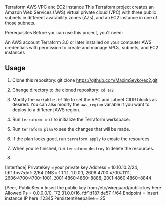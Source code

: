 Terraform AWS VPC and EC2 Instance
This Terraform project creates an Amazon Web Services (AWS) virtual private cloud (VPC) with three public subnets in different availability zones (AZs), and an EC2 instance in one of those subnets.

Prerequisites
Before you can use this project, you'll need:

An AWS account
Terraform 3.0 or later installed on your computer
AWS credentials with permission to create and manage VPCs, subnets, and EC2 instances

## Usage

1. Clone this repository: git clone https://github.com/MaximSevko/ec2.git

2. Change directory to the cloned repository: `cd ec2`

3. Modify the `variables.tf` file to set the VPC and subnet CIDR blocks as desired. You can also modify the `aws_region` variable if you want to deploy to a different AWS region.

4. Run `terraform init` to initialize the Terraform workspace:

5. Run `terraform plan` to see the changes that will be made.

6. If the plan looks good, run `terraform apply` to create the resources.

7. When you're finished, run `terraform destroy` to delete the resources.

8. 

[Interface]
PrivateKey = your private key
Address = 10.10.10.2/24, fdf1:fbv7:ddf::2/64
DNS = 1.1.1.1, 1.0.0.1, 2606:4700:4700::1111, 2606:4700:4700::1001, 2001:4860:4860::8888, 2001:4860:4860::8844


[Peer]
PublicKey = Insert the public key from /etc/wireguard/public.key here         
AllowedIPs = 0.0.0.0/0, 172.31.0.0/16, fdf1:f187:de57::1/64
Endpoint = Insert instance IP here    :12345
PersistentKeepalive = 25

 